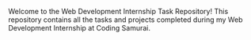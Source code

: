 Welcome to the Web Development Internship Task Repository! This repository contains all the tasks and projects completed during my Web Development Internship at Coding Samurai.
